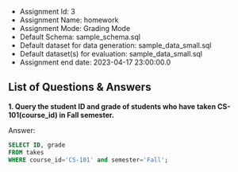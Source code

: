 - Assignment Id: 3
- Assignment Name: homework
- Assignment Mode: Grading Mode
- Default Schema: sample_schema.sql
- Default dataset for data generation:  sample_data_small.sql    
- Default dataset(s) for evaluation:  sample_data_small.sql    
- Assignment end date: 2023-04-17 23:00:00.0
## List of Questions & Answers
**1. Query the student ID and grade of students who have taken CS-101(course_id) in Fall semester.**

Answer:

```sql
SELECT ID, grade
FROM takes
WHERE course_id='CS-101' and semester='Fall';
```

